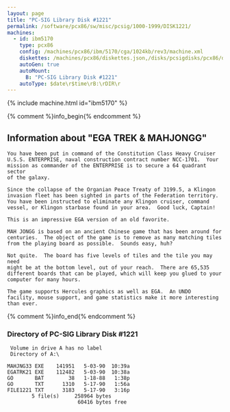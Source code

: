 ```yaml
---
layout: page
title: "PC-SIG Library Disk #1221"
permalink: /software/pcx86/sw/misc/pcsig/1000-1999/DISK1221/
machines:
  - id: ibm5170
    type: pcx86
    config: /machines/pcx86/ibm/5170/cga/1024kb/rev3/machine.xml
    diskettes: /machines/pcx86/diskettes.json,/disks/pcsigdisks/pcx86/diskettes.json
    autoGen: true
    autoMount:
      B: "PC-SIG Library Disk #1221"
    autoType: $date\r$time\rB:\rDIR\r
---
```


{% include machine.html id="ibm5170" %}

{% comment %}info_begin{% endcomment %}

## Information about "EGA TREK & MAHJONGG"

    You have been put in command of the Constitution Class Heavy Cruiser
    U.S.S. ENTERPRISE, naval construction contract number NCC-1701.  Your
    mission as commander of the ENTERPRISE is to secure a 64 quadrant sector
    of the galaxy.
    
    Since the collapse of the Organian Peace Treaty of 3199.5, a Klingon
    invasion fleet has been sighted in parts of the Federation territory.
    You have been instructed to eliminate any Klingon cruiser, command
    vessel, or Klingon starbase found in your area.  Good luck, Captain!
    
    This is an impressive EGA version of an old favorite.
    
    MAH JONGG is based on an ancient Chinese game that has been around for
    centuries.  The object of the game is to remove as many matching tiles
    from the playing board as possible.  Sounds easy, huh?
    
    Not quite.  The board has five levels of tiles and the tile you may need
    might be at the bottom level, out of your reach.  There are 65,535
    different boards that can be played, which will keep you glued to your
    computer for many hours.
    
    The game supports Hercules graphics as well as EGA.  An UNDO
    facility, mouse support, and game statistics make it more interesting
    than ever.
{% comment %}info_end{% endcomment %}


### Directory of PC-SIG Library Disk #1221

     Volume in drive A has no label
     Directory of A:\

    MAHJNG33 EXE    141951   5-03-90  10:39a
    EGATRK21 EXE    112482   5-03-90  10:38a
    GO       BAT        38   1-18-88   1:38p
    GO       TXT      1310   5-17-90   1:56a
    FILE1221 TXT      3183   5-17-90   3:16p
            5 file(s)     258964 bytes
                           60416 bytes free

